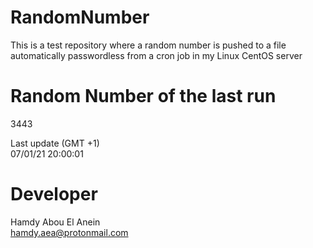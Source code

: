 # RandomNumber    
This is a test repository where a random number is pushed to a file automatically passwordless from a cron job in my Linux CentOS server    
# Random Number of the last run   
3443
      
Last update (GMT +1)    
07/01/21 20:00:01
# Developer    
Hamdy Abou El Anein   
hamdy.aea@protonmail.com
